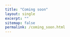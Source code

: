 ```yaml
---
title: "Coming soon"
layout: single
excerpt: ""
sitemap: false
permalink: /coming_soon.html
---
```

